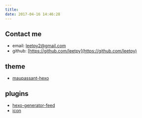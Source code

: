 ```yaml
---
title: 
date: 2017-04-16 14:46:28
---
```

## Contact me
- email: leetpy2@gmail.com
- github: [https://github.com/leetpy](https://github.com/leetpy)

## theme
- [maupassant-hexo](https://github.com/tufu9441/maupassant-hexo)

## plugins
- [hexo-generator-feed](https://github.com/hexojs/hexo-generator-feed)
- [icon](http://www.bootcss.com/p/font-awesome/)

